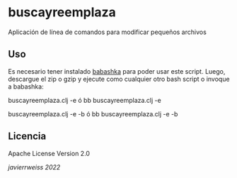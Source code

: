 # buscayreemplaza
Aplicación de línea de comandos para modificar pequeños archivos

## Uso
Es necesario tener instalado [babashka](https://github.com/babashka/babashka) para poder usar este script. Luego,
descargue el zip o gzip y ejecute como cualquier otro bash script o invoque a babashka:

  buscayreemplaza.clj -e <expresion> <reemplazo> <archivo> <ruta>  ó bb buscayreemplaza.clj -e <expresion> <reemplazo> <archivo> <ruta> 
  
  
  buscayreemplaza.clj -e <expresion> <reemplazo> <archivo> <ruta> -b <rutas-excluidas> ó bb buscayreemplaza.clj -e <expresion> <reemplazo> <archivo> <ruta> -b <rutas-excluidas>
  
## Licencia
Apache License Version 2.0
  
  
*javierrweiss 2022*
